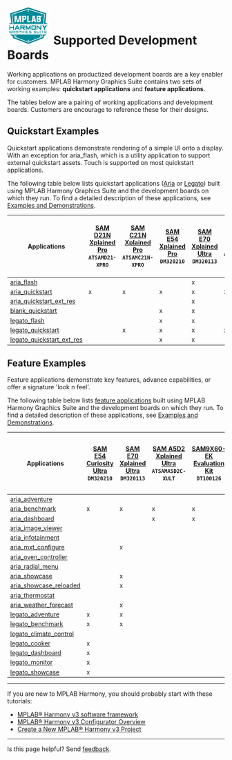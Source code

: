 # ![Microchip Technology](images/mhgs.png) Supported Development Boards

Working applications on productized development boards are a key enabler for customers. MPLAB Harmony Graphics Suite contains two sets of working examples:  **quickstart applications** and **feature applications**. 

The tables below are a pairing of working applications and development boards. Customers are encourage to reference these for their designs.

## Quickstart Examples

Quickstart applications demonstrate rendering of a simple UI onto a display. With an exception for aria_flash, which is a utility application to support external quickstart assets. Touch is supported on most quickstart applications.

The following table below lists quickstart applications ([Aria](https://microchip-mplab-harmony.github.io/gfx/docs/aria/html/frames.html?frmname=topic&frmfile=00029.html) or [Legato](https://microchip-mplab-harmony.github.io/gfx/docs/legato/html/LegatoQuickstart.html)) built using MPLAB Harmony Graphics Suite and the development boards on which they run. To find a detailed description of these applications, see [Examples and Demonstrations](https://microchip-mplab-harmony.github.io/gfx/00548.html).

| Applications | [SAM D21N Xplained Pro](https://www.microchip.com/DevelopmentTools/ProductDetails/ATSAMD21-XPRO)<br/>`ATSAMD21-XPRO` |[SAM C21N Xplained Pro](https://www.microchip.com/developmenttools/ProductDetails/PartNO/ATSAMC21-XPRO)<br/>`ATSAMC21N-XPRO` | [SAM E54 Xplained Pro](https://www.microchip.com/developmenttools/ProductDetails/PartNO/ATSAME54-XPRO)<br/>`DM320210` | [SAM E70 Xplained Ultra](https://www.microchip.com/developmenttools/ProductDetails/PartNO/ATSAME70-XPLD)<br/>`DM320113` | [SAM A5D2 Xplained Ultra](https://www.microchip.com/developmenttools/ProductDetails/atsama5d2c-xult)<br/>`ATSAMA5D2C-XULT` |[SAM9X60-EK Evaluation Kit](https://www.microchip.com/developmenttools/ProductDetails/DT100126)<br/>`DT100126`|[Curiosity PIC32MZ EF 2.0](https://www.microchip.com/Developmenttools/ProductDetails/DM320209)<br/>`DM320209` |Curiosity PIC32MZ DA 2.0<br/>| [MEB II](https://www.microchip.com/DevelopmentTools/ProductDetails/PartNO/DM320005-5) <br/>`DM320005-5`<br/>[PIC32MZ EF Starter Kit](https://www.microchip.com/DevelopmentTools/ProductDetails/dm320007#utm_medium=Press-Release&utm_term=PIC32MZEF%20Launch_PR_9-14-15&utm_content=MCU32&utm_campaign=FPU+Kit) <br/>`DM320007`| [MEB II](https://www.microchip.com/DevelopmentTools/ProductDetails/PartNO/DM320005-5) <br/>`DM320005-5`<br/>[PIC32MZ DA Starter Kit](https://www.microchip.com/DevelopmentTools/ProductDetails/PartNO/DM320010) <br/>`DM320010`  |
| --- | --- | --- |--- | --- | --- | --- | --- | --- | --- | --- |
| [aria_flash](https://microchip-mplab-harmony.github.io/gfx/docs/aria/html/00012.html)                   |   |   |   | x |   |   | x  |   | x | x |
| [aria_quickstart](https://microchip-mplab-harmony.github.io/gfx/docs/aria/html/00029.html)              | x | x | x | x | x | x | x |  | x | x |
| [aria_quickstart_ext_res](https://microchip-mplab-harmony.github.io/gfx/docs/aria/html/00102.html)     |   |   |   | x |   |   | x |  | x | x |
| [blank_quickstart](https://microchip-mplab-harmony.github.io/gfx/docs/legato/html/BlankQuickstart.html)             |   |   | x | x |   |  | |  | x |
| [legato_flash](https://microchip-mplab-harmony.github.io/gfx/docs/legato/html/LegatoFlash.html)            |   |   | x | x  |   |   | x |  |   |
| [legato_quickstart](https://microchip-mplab-harmony.github.io/gfx/docs/legato/html/LegatoQuickstart.html)            |   | x | x | x | x | x | x | x  | | |
| [legato_quickstart_ext_res](https://microchip-mplab-harmony.github.io/gfx/docs/legato/html/LegatoQuickstartExtRes.html)      |   |   | x | x |   |  | x |  |   |

## Feature Examples
Feature applications demonstrate key features, advance capabilities, or offer a signature 'look n feel'.

The following table below lists [feature applications](https://microchip-mplab-harmony.github.io/gfx_apps/00039.html) built using MPLAB Harmony Graphics Suite and the development boards on which they run. To find a detailed description of these applications, see [Examples and Demonstrations](https://microchip-mplab-harmony.github.io/gfx_apps/00039.html).

| Applications |  [SAM E54 Curiosity Ultra](https://www.microchip.com/Developmenttools/ProductDetails/DM320210) <br/>`DM320210`| [SAM E70 Xplained Ultra](https://www.microchip.com/developmenttools/ProductDetails/PartNO/ATSAME70-XPLD) <br/>`DM320113` | [SAM A5D2 Xplained Ultra](https://www.microchip.com/developmenttools/ProductDetails/atsama5d2c-xult)<br/>`ATSAMA5D2C-XULT`  |[SAM9X60-EK Evaluation Kit](https://www.microchip.com/developmenttools/ProductDetails/DT100126)<br/>`DT100126`|[Curiosity PIC32MZ EF 2.0](https://www.microchip.com/Developmenttools/ProductDetails/DM320209)<br/>`DM320209` |Curiosity PIC32MZ DA 2.0<br/>| [MEB II](https://www.microchip.com/DevelopmentTools/ProductDetails/PartNO/DM320005-5) <br/>`DM320005-5`<br/>[PIC32MZ EF Starter Kit](https://www.microchip.com/DevelopmentTools/ProductDetails/dm320007#utm_medium=Press-Release&utm_term=PIC32MZEF%20Launch_PR_9-14-15&utm_content=MCU32&utm_campaign=FPU+Kit) <br/>`DM320007`| [MEB II](https://www.microchip.com/DevelopmentTools/ProductDetails/PartNO/DM320005-5) <br/>`DM320005-5`<br/>[PIC32MZ DA Starter Kit](https://www.microchip.com/DevelopmentTools/ProductDetails/PartNO/DM320010) <br/>`DM320010`  |
| --- | --- | --- | --- | --- | --- | --- | --- | -- |
| [aria_adventure](https://microchip-mplab-harmony.github.io/gfx/docs/aria/html/00000.html)|   |   |   |   |  | | | x |
| [aria_benchmark](https://microchip-mplab-harmony.github.io/gfx/docs/aria/html/00004.html)| x | x | x |  x | |  | | x |
| [aria_dashboard](https://microchip-mplab-harmony.github.io/gfx/docs/aria/html/00008.html) |   |   | x | x | x |  | | x |
| [aria_image_viewer](https://microchip-mplab-harmony.github.io/gfx/docs/aria/html/00013.html)|   |   |   |   |  |   | | x |
| [aria_infotainment](https://microchip-mplab-harmony.github.io/gfx/docs/aria/html/00017.html)|   |   |   |   |  | | | x |
| [aria_mxt_configure](https://microchip-mplab-harmony.github.io/gfx/docs/aria/html/00021.html)  |   |  x |   |   |  | | |  |
| [aria_oven_controller](https://microchip-mplab-harmony.github.io/gfx/docs/aria/html/00025.html)|   |  |   |   |  | | | x |
| [aria_radial_menu](https://microchip-mplab-harmony.github.io/gfx/docs/aria/html/00030.html)|   |   |   |   |  | | | x |
| [aria_showcase](https://microchip-mplab-harmony.github.io/gfx/docs/aria/html/00034.html)|   | x |   |   |  | | | x |
| [aria_showcase_reloaded](https://microchip-mplab-harmony.github.io/gfx/docs/aria/html/00037.html)|   | x |   |   |  | | |  |
| [aria_thermostat](https://microchip-mplab-harmony.github.io/gfx/docs/aria/html/00043.html)|   |   |   |   | x | | |  |
| [aria_weather_forecast](https://microchip-mplab-harmony.github.io/gfx/docs/aria/html/00044.html)|   | x |   |   | | | |  |
| [legato_adventure](https://microchip-mplab-harmony.github.io/gfx/docs/legato/html/LegatoAdventure.html)         | x | x |   |   | x | |  |  |
| [legato_benchmark](https://microchip-mplab-harmony.github.io/gfx/docs/legato/html/LegatoBenchmark.html)| x | x |   |   |   | | |  |
| [legato_climate_control](https://microchip-mplab-harmony.github.io/gfx/docs/legato/html/LegatoClimateControl.html) |  |   |   |   |   | x |  | |
| [legato_cooker](https://microchip-mplab-harmony.github.io/gfx/docs/legato/html/LegatoCooker.html) | x |   |   |   |   | | | |
| [legato_dashboard](https://microchip-mplab-harmony.github.io/gfx/docs/legato/html/LegatoDashboard.html) | x |   |   |   |   | x |  | |
| [legato_monitor](https://microchip-mplab-harmony.github.io/gfx/docs/legato/html/LegatoMonitor.html)| x |   |   |   |   | | | |
| [legato_showcase](https://microchip-mplab-harmony.github.io/gfx/docs/legato/html/LegatoShowcase.html) | x |   |   |   |   | | | |


***

If you are new to MPLAB Harmony, you should probably start with these tutorials:

* [MPLAB® Harmony v3 software framework](https://microchipdeveloper.com/harmony3:start) 
* [MPLAB® Harmony v3 Configurator Overview](https://microchipdeveloper.com/harmony3:mhc-overview)
* [Create a New MPLAB® Harmony v3 Project](https://microchipdeveloper.com/harmony3:new-proj)

***

Is this page helpful? Send [feedback](https://github.com/Microchip-MPLAB-Harmony/gfx/issues).
